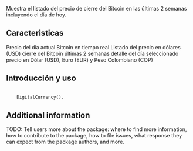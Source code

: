 

Muestra el listado del precio
de cierre del Bitcoin en las últimas 2 semanas incluyendo el día de hoy.

## Caracteristicas

Precio del dia actual Bitcoin en tiempo real
Listado del precio en dólares (USD) cierre del Bitcoin últimas 2 semanas
detalle del día seleccionado precio en Dólar (USD), Euro (EUR) y Peso Colombiano (COP)


## Introducción y uso

```dart

    DigitalCurrency(),

```


## Additional information

TODO: Tell users more about the package: where to find more information, how to 
contribute to the package, how to file issues, what response they can expect 
from the package authors, and more.
